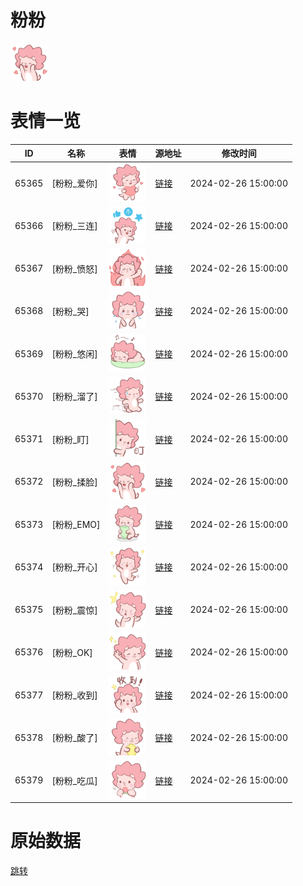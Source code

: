 # 粉粉

<img src="./cover.png" height="60" alt="cover" />

# 表情一览

|ID|名称|表情|源地址|修改时间|
|----|----|----|----|----|
|65365|[粉粉_爱你]|<img src="./pic/065365_%5B粉粉_爱你%5D.png" height="60" alt="爱你"/>|[链接](https://i0.hdslb.com/bfs/garb/a1e7065964b8b339eb59937972a2b24b16227935.png)|2024-02-26 15:00:00|
|65366|[粉粉_三连]|<img src="./pic/065366_%5B粉粉_三连%5D.png" height="60" alt="三连"/>|[链接](https://i0.hdslb.com/bfs/garb/d58f19e838bccb4776147ed1e9195c2951c611f0.png)|2024-02-26 15:00:00|
|65367|[粉粉_愤怒]|<img src="./pic/065367_%5B粉粉_愤怒%5D.png" height="60" alt="愤怒"/>|[链接](https://i0.hdslb.com/bfs/garb/73a89c79a3fb8e8b944628d72ba2334045376f2d.png)|2024-02-26 15:00:00|
|65368|[粉粉_哭]|<img src="./pic/065368_%5B粉粉_哭%5D.png" height="60" alt="哭"/>|[链接](https://i0.hdslb.com/bfs/garb/e3a13d250ccd34a9cbc3b3f38f872b4b4e8a4f8a.png)|2024-02-26 15:00:00|
|65369|[粉粉_悠闲]|<img src="./pic/065369_%5B粉粉_悠闲%5D.png" height="60" alt="悠闲"/>|[链接](https://i0.hdslb.com/bfs/garb/aedf6f4455b64748ebcf6d839821b7ca908728af.png)|2024-02-26 15:00:00|
|65370|[粉粉_溜了]|<img src="./pic/065370_%5B粉粉_溜了%5D.png" height="60" alt="溜了"/>|[链接](https://i0.hdslb.com/bfs/garb/dc6c87189adf9170f5d6fcea30cda154cd1977e3.png)|2024-02-26 15:00:00|
|65371|[粉粉_盯]|<img src="./pic/065371_%5B粉粉_盯%5D.png" height="60" alt="盯"/>|[链接](https://i0.hdslb.com/bfs/garb/195e77ada378841d99e446b91c034e3f60d1c41f.png)|2024-02-26 15:00:00|
|65372|[粉粉_揉脸]|<img src="./pic/065372_%5B粉粉_揉脸%5D.png" height="60" alt="揉脸"/>|[链接](https://i0.hdslb.com/bfs/garb/2289d63e3d04e85278a03f3887629ab4ef2a5a02.png)|2024-02-26 15:00:00|
|65373|[粉粉_EMO]|<img src="./pic/065373_%5B粉粉_EMO%5D.png" height="60" alt="EMO"/>|[链接](https://i0.hdslb.com/bfs/garb/276e0cd8cb03902438ae578651f70cc37558a31d.png)|2024-02-26 15:00:00|
|65374|[粉粉_开心]|<img src="./pic/065374_%5B粉粉_开心%5D.png" height="60" alt="开心"/>|[链接](https://i0.hdslb.com/bfs/garb/dc33a9afa79b76b4ca62dda0bb326c14ea61feba.png)|2024-02-26 15:00:00|
|65375|[粉粉_震惊]|<img src="./pic/065375_%5B粉粉_震惊%5D.png" height="60" alt="震惊"/>|[链接](https://i0.hdslb.com/bfs/garb/73afd66a7bcbe7e27424ffc3dfa2b27a3a73dd14.png)|2024-02-26 15:00:00|
|65376|[粉粉_OK]|<img src="./pic/065376_%5B粉粉_OK%5D.png" height="60" alt="OK"/>|[链接](https://i0.hdslb.com/bfs/garb/528a6592330519bb5790a1cb4a5ba28a7730b63d.png)|2024-02-26 15:00:00|
|65377|[粉粉_收到]|<img src="./pic/065377_%5B粉粉_收到%5D.png" height="60" alt="收到"/>|[链接](https://i0.hdslb.com/bfs/garb/d684fc4b3fd34a380a1aebb9495c533210c2b57f.png)|2024-02-26 15:00:00|
|65378|[粉粉_酸了]|<img src="./pic/065378_%5B粉粉_酸了%5D.png" height="60" alt="酸了"/>|[链接](https://i0.hdslb.com/bfs/garb/e44e1f67dd9651195746a9a19eae1146c8f79d1c.png)|2024-02-26 15:00:00|
|65379|[粉粉_吃瓜]|<img src="./pic/065379_%5B粉粉_吃瓜%5D.png" height="60" alt="吃瓜"/>|[链接](https://i0.hdslb.com/bfs/garb/f28d7e8d900bf54e87ef305cee1267cc780a4cb1.png)|2024-02-26 15:00:00|

# 原始数据

[跳转](./raw.json)

